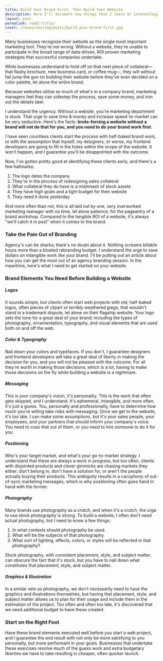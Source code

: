 ```yaml
---
title: Build Your Brand First, Then Build Your Website
description: Here I'll document new things that I learn or interesting things I find concerning web &amp; digital design, development, best practices, etc.
layout: post
permalink: read/:title/
cover: /resources/img/posts/build-your-brand-first.jpg
---
```


Many businesses recognize their website as the single most important marketing tool. They're not wrong. Without a
website, they're unable to participate in the broad range of data-driven, ROI proven marketing strategies that
successful companies undertake.

<!--more-->

While businesses understand to hold off on that next piece of collateral&mdash;that flashy brochure, new business card, or
coffee mug&mdash;, they will without fail jump the gun on building their website before they've even decided on a color
palette, let alone the entire brand.

Because websites utilize so much of what's in a company brand, marketing managers feel they can sidestep the process, save some
money, and iron out the details later.

I understand the urgency. Without a website, you're marketing department is stuck. That urge to save time & money and increase
speed-to-market can be very seductive. Here's the facts: **brute-forcing a website without a brand will not do that for you, and
you need to do your brand work first.**

I have seen countless clients start the process with half-baked brand work, or with the assumption that myself, my designers,
or worse, my frontend developers are going to fill in the holes within the scope of the website. It won't happen, and I
guarantee you'll be disappointed with the outcome.

Now, I've gotten pretty good at identifying these clients early, and there's a few hallmarks:

1. The logo dates the company
2. They're in the process of redesigning sales collateral
3. What collateral they do have is a mishmash of stock assets
4. They have high goals and a tight budget for their website
5. They need it done yesterday

And more often than not, this is all laid out by one, very overworked marketing manager with no time, let alone patience,
for the pageantry of a brand workshop. Compared to the tangible ROI of a website, it's always "we'll catch it in post"
when it comes to the brand.

### Take the Pain Out of Branding

Agency's can be sharks; there's no doubt about it. Nothing screams billable hours more than a bloated rebranding budget. I
understand the urge to save dollars on intangible work like your brand. I'll be putting out an article about how you can
get the most out of an agency branding session. In the meantime, here's what I need to get started on your website.

### Brand Elements You Need Before Building a Website

##### Logos

It sounds simple, but clients often start web projects with old, half-baked logos, often pieces of clipart or terribly
weathered jpegs, that wouldn't stand in a trademark dispute, let alone on their flagship website. Your logo sets the tone
for a great deal of your brand; including the types of photography, ornamentation, typography, and visual elements that
are used both on and off the web.


##### Color & Typography

Nail down your colors and typefaces. If you don't, I guarantee designers and frontend developers will take a great deal of liberty
in making the decision for you, and you will not be pleased with the outcome. For all they're worth in making those
decisions, which is a lot, having to make those decisions on the fly while building a website is a nightmare.

##### Messaging

This is your company's vision, it's personality. This is the work that often gets skipped, and I understand. It's
ephemeral, intangible, and more often, it's just a guess. You, personally and professionally, have to determine how
much you're willing take risks with messaging. Once we get to the website, it's too late. I can make some
assumptions, but it's your sales people, your employees, and your partners that should inform your company's voice. You
need to coax that out of them, or you need to hire someone to do it for you.

##### Positioning

Who's your target market, and what's your go-to-market strategy. I understand that these are always a work in progress,
but too often, clients with disjointed products and clever gimmicks are chasing markets they either: don't belong in,
don't have a solution for, or aren't the people actually buying their products. This ambiguity results in a cacophony of
out-of-sync marketing messages, which is why positioning often goes hand in hand with the former.

##### Photography

Many brands use photography as a crutch, and when it's a crutch, the urge to use stock photography is strong. To build a
website, I often don't need actual photography, but I need to know a few things:

1. In what contexts should photography be used.
2. What will be the subjects of that photography.
3. What sort of lighting, effects, colors, or styles will be reflected in that photography?

Stock photography, with consistent placement, style, and subject matter, can obscure the fact that it's
stock, but you have to nail down what constitutes that placement, style, and subject matter.

##### Graphics & Illustration

In a similar vein as photography, we don't necessarily need to have the graphics and illustrations themselves, but having that
placement, style, and subject matter allows us to plan for their usage and include them in the estimation of the project. Too
often and often too late, it's discovered that we need additional budget to have these created.

### Start on the Right Foot

Have these brand elements executed well before you start a web project, and I guarantee the end result with not only be
more satisfying to you personally, but more performant in your goals. Businesses that undertake these exercises resolve
much of the guess work and extra budgetary liberties we have to take resulting in cheaper, often quicker launch.
